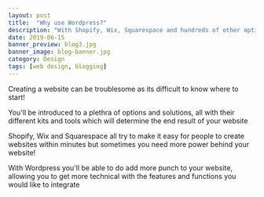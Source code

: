 ```yaml
---
layout: post
title:  "Why use Wordpress?"
description: "With Shopify, Wix, Squarespace and hundreds of other options, what makes Wordpress so great?"
date: 2019-06-15
banner_preview: blog3.jpg
banner_image: blog-banner.jpg
category: Design
tags: [web design, blogging]
---
```


Creating a website can be troublesome as its difficult to know where to start! 

You'll be introduced to a plethra of options and solutions, all with their different kits and tools which will determine the end result of your website

Shopify, Wix and Squarespace all try to make it easy for people to create websites within minutes but sometimes you need more power behind your website!

With Wordpress you'll be able to do add more punch to your website, allowing you to get more technical with the features and functions you would like to integrate



